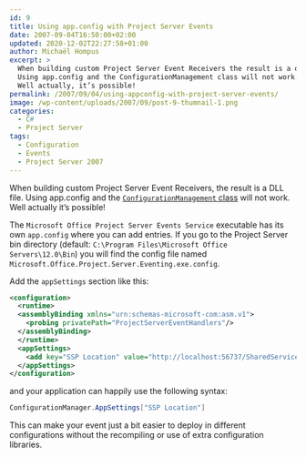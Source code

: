 ```yaml
---
id: 9
title: Using app.config with Project Server Events
date: 2007-09-04T16:50:00+02:00
updated: 2020-12-02T22:27:58+01:00
author: Michaël Hompus
excerpt: >
  When building custom Project Server Event Receivers the result is a dll file.
  Using app.config and the ConfigurationManagement class will not work.
  Well actually, it’s possible!
permalink: /2007/09/04/using-appconfig-with-project-server-events/
image: /wp-content/uploads/2007/09/post-9-thumnail-1.png
categories:
  - C#
  - Project Server
tags:
  - Configuration
  - Events
  - Project Server 2007
---
```


When building custom Project Server Event Receivers, the result is a DLL file.
Using app.config and the [`ConfigurationManagement` class][CONFIGURATION_MANAGEMENT_CLASS] will not work.  
Well actually it’s possible!

<!--more-->

The `Microsoft Office Project Server Events Service` executable has its own `app.config` where you can add entries.
If you go to the Project Server bin directory (default: `C:\Program Files\Microsoft Office Servers\12.0\Bin`)
you will find the config file named `Microsoft.Office.Project.Server.Eventing.exe.config`.

Add the `appSettings` section like this:

```xml title="Microsoft.Office.Project.Server.Eventing.exe.config"
<configuration>
  <runtime>
  <assemblyBinding xmlns="urn:schemas-microsoft-com:asm.v1">
    <probing privatePath="ProjectServerEventHandlers"/>
  </assemblyBinding>
  </runtime>
  <appSettings>
    <add key="SSP Location" value="http://localhost:56737/SharedServices1" />
  </appSettings>
</configuration>
```

and your application can happily use the following syntax:

```csharp
ConfigurationManager.AppSettings["SSP Location"]
```

This can make your event just a bit easier to deploy in different configurations without the recompiling or use of extra configuration libraries.

[CONFIGURATION_MANAGEMENT_CLASS]: https://learn.microsoft.com/dotnet/api/system.configuration.configurationmanager?view=netframework-2.0
